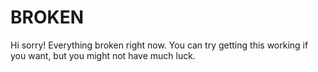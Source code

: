 # BROKEN

Hi sorry! Everything broken right now. You can try getting this working if you want, but you might not have much luck.
